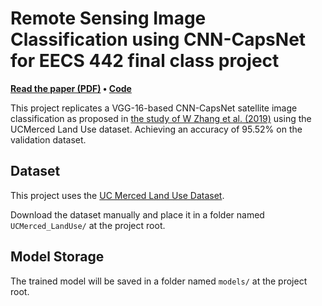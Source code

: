 ﻿# Remote Sensing Image Classification using CNN-CapsNet for EECS 442 final class project

**[Read the paper (PDF)](./report.pdf) • [Code](./train.py)**

This project replicates a VGG-16-based CNN-CapsNet satellite image classification as proposed in [the study of W Zhang et al. (2019)](https://www.mdpi.com/2072-4292/11/5/494) using the UCMerced Land Use dataset. Achieving an accuracy of 95.52% on the validation dataset.

## Dataset
This project uses the [UC Merced Land Use Dataset](https://www.kaggle.com/datasets/abdulhasibuddin/uc-merced-land-use-dataset).

Download the dataset manually and place it in a folder named `UCMerced_LandUse/` at the project root.

## Model Storage
The trained model will be saved in a folder named `models/` at the project root.
